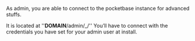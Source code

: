As admin, you are able to connect to the pocketbase instance for advanced stuffs.

It is located at ''__DOMAIN__/admin/_/''
You’ll have to connect with the credentials you have set for your admin user at install.